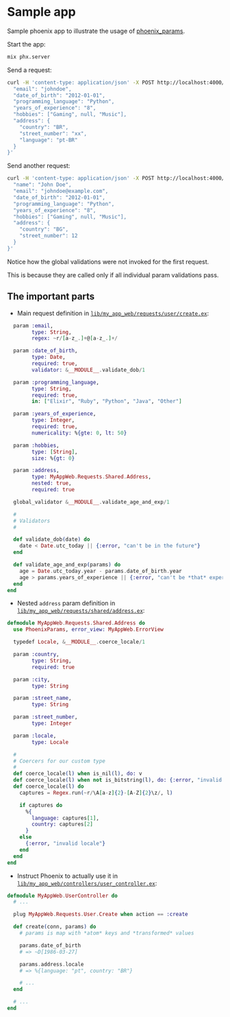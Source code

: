 # Sample app

Sample phoenix app to illustrate the usage of [phoenix_params](https://github.com/smanolloff/phoenix_params).

Start the app:

```bash
mix phx.server
```

Send a request:

```bash
curl -H 'content-type: application/json' -X POST http://localhost:4000/api/users -d '{
  "email": "johndoe",
  "date_of_birth": "2012-01-01",
  "programming_language": "Python",
  "years_of_experience": "8",
  "hobbies": ["Gaming", null, "Music"],
  "address": {
    "country": "BR",
    "street_number": "xx",
    "language": "pt-BR"
  }
}'
```

Send another request:

```bash
curl -H 'content-type: application/json' -X POST http://localhost:4000/api/users -d '{
  "name": "John Doe",
  "email": "johndoe@example.com",
  "date_of_birth": "2012-01-01",
  "programming_language": "Python",
  "years_of_experience": "8",
  "hobbies": ["Gaming", null, "Music"],
  "address": {
    "country": "BG",
    "street_number": 12
  }
}'
```

Notice how the global validations were not invoked for the first request.

This is because they are called only if all individual param validations pass.

## The important parts

* Main request definition in [`lib/my_app_web/requests/user/create.ex`](lib/my_app_web/requests/user/create.ex):

```elixir
  param :email,
        type: String,
        regex: ~r/[a-z_.]+@[a-z_.]+/

  param :date_of_birth,
        type: Date,
        required: true,
        validator: &__MODULE__.validate_dob/1

  param :programming_language,
        type: String,
        required: true,
        in: ["Elixir", "Ruby", "Python", "Java", "Other"]

  param :years_of_experience,
        type: Integer,
        required: true,
        numericality: %{gte: 0, lt: 50}

  param :hobbies,
        type: [String],
        size: %{gt: 0}

  param :address,
        type: MyAppWeb.Requests.Shared.Address,
        nested: true,
        required: true

  global_validator &__MODULE__.validate_age_and_exp/1

  #
  # Validators
  #

  def validate_dob(date) do
    date < Date.utc_today || {:error, "can't be in the future"}
  end

  def validate_age_and_exp(params) do
    age = Date.utc_today.year - params.date_of_birth.year
    age > params.years_of_experience || {:error, "can't be *that* experienced"}
  end
end
```

* Nested `address` param definition in [`lib/my_app_web/requests/shared/address.ex`](lib/my_app_web/requests/shared/address.ex):

```elixir
defmodule MyAppWeb.Requests.Shared.Address do
  use PhoenixParams, error_view: MyAppWeb.ErrorView

  typedef Locale, &__MODULE__.coerce_locale/1

  param :country,
        type: String,
        required: true

  param :city,
        type: String

  param :street_name,
        type: String

  param :street_number,
        type: Integer

  param :locale,
        type: Locale

  #
  # Coercers for our custom type
  #
  def coerce_locale(l) when is_nil(l), do: v
  def coerce_locale(l) when not is_bitstring(l), do: {:error, "invalid locale"}
  def coerce_locale(l) do
    captures = Regex.run(~r/\A[a-z]{2}-[A-Z]{2}\z/, l)

    if captures do
      %{
        language: captures[1],
        country: captures[2]
      }
    else
      {:error, "invalid locale"}
    end
  end
end
```

* Instruct Phoenix to actually use it in [`lib/my_app_web/controllers/user_controller.ex`](lib/my_app_web/controllers/user_controller.ex#L4):

```elixir
defmodule MyAppWeb.UserController do
  # ...

  plug MyAppWeb.Requests.User.Create when action == :create

  def create(conn, params) do
    # params is map with *atom* keys and *transformed* values

    params.date_of_birth
    # => ~D[1986-03-27]

    params.address.locale
    # => %{language: "pt", country: "BR"}

    # ...
  end

  # ...
end
```
